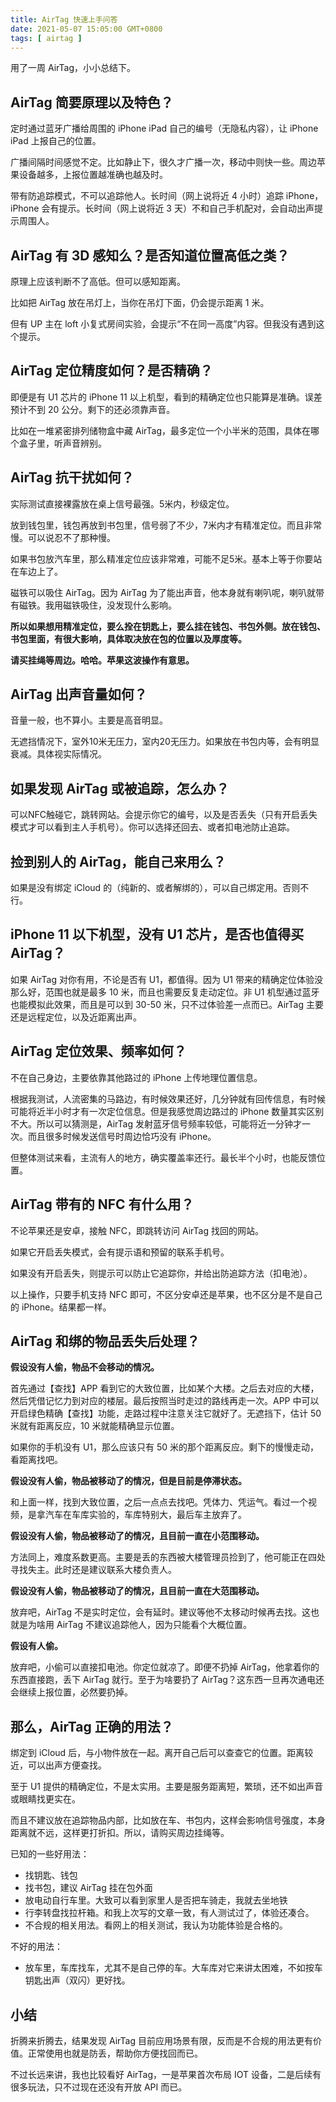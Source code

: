 ```yaml
---
title: AirTag 快速上手问答
date: 2021-05-07 15:05:00 GMT+0800
tags: [ airtag ]
---
```


用了一周 AirTag，小小总结下。

<!-- truncate -->

## AirTag 简要原理以及特色？

定时通过蓝牙广播给周围的 iPhone iPad 自己的编号（无隐私内容），让 iPhone iPad 上报自己的位置。

广播间隔时间感觉不定。比如静止下，很久才广播一次，移动中则快一些。周边苹果设备越多，上报位置越准确也越及时。

带有防追踪模式，不可以追踪他人。长时间（网上说将近 4 小时）追踪 iPhone，iPhone 会有提示。长时间（网上说将近 3 天）不和自己手机配对，会自动出声提示周围人。

## AirTag 有 3D 感知么？是否知道位置高低之类？

原理上应该判断不了高低。但可以感知距离。

比如把 AirTag 放在吊灯上，当你在吊灯下面，仍会提示距离 1 米。

但有 UP 主在 loft 小复式房间实验，会提示“不在同一高度”内容。但我没有遇到这个提示。

## AirTag 定位精度如何？是否精确？

即便是有 U1 芯片的 iPhone 11 以上机型，看到的精确定位也只能算是准确。误差预计不到 20 公分。剩下的还必须靠声音。

比如在一堆紧密排列储物盒中藏 AirTag，最多定位一个小半米的范围，具体在哪个盒子里，听声音辨别。

## AirTag 抗干扰如何？

实际测试直接裸露放在桌上信号最强。5米内，秒级定位。

放到钱包里，钱包再放到书包里，信号弱了不少，7米内才有精准定位。而且非常慢。可以说忍不了那种慢。

如果书包放汽车里，那么精准定位应该非常难，可能不足5米。基本上等于你要站在车边上了。

磁铁可以吸住 AirTag。因为 AirTag 为了能出声音，他本身就有喇叭呢，喇叭就带有磁铁。我用磁铁吸住，没发现什么影响。

**所以如果想用精准定位，要么拴在钥匙上，要么挂在钱包、书包外侧。放在钱包、书包里面，有很大影响，具体取决放在包的位置以及厚度等。**

**请买挂绳等周边。哈哈。苹果这波操作有意思。**

## AirTag 出声音量如何？

音量一般，也不算小。主要是高音明显。

无遮挡情况下，室外10米无压力，室内20无压力。如果放在书包内等，会有明显衰减。具体视实际情况。

## 如果发现 AirTag 或被追踪，怎么办？

可以NFC触碰它，跳转网站。会提示你它的编号，以及是否丢失（只有开启丢失模式才可以看到主人手机号）。你可以选择还回去、或者扣电池防止追踪。

## 捡到别人的 AirTag，能自己来用么？

如果是没有绑定 iCloud 的（纯新的、或者解绑的），可以自己绑定用。否则不行。

## iPhone 11 以下机型，没有 U1 芯片，是否也值得买 AirTag？

如果 AirTag 对你有用，不论是否有 U1，都值得。因为 U1 带来的精确定位体验没那么好，范围也就是最多 10 米，而且也需要反复走动定位。非 U1 机型通过蓝牙也能模拟此效果，而且是可以到 30-50 米，只不过体验差一点而已。AirTag 主要还是远程定位，以及近距离出声。

## AirTag 定位效果、频率如何？

不在自己身边，主要依靠其他路过的 iPhone 上传地理位置信息。

根据我测试，人流密集的马路边，有时候效果还好，几分钟就有回传信息，有时候可能将近半小时才有一次定位信息。但是我感觉周边路过的 iPhone 数量其实区别不大。所以可以猜测是，AirTag 发射蓝牙信号频率较低，可能将近一分钟才一次。而且很多时候发送信号时周边恰巧没有 iPhone。

但整体测试来看，主流有人的地方，确实覆盖率还行。最长半个小时，也能反馈位置。

## AirTag 带有的 NFC 有什么用？

不论苹果还是安卓，接触 NFC，即跳转访问 AirTag 找回的网站。

如果它开启丢失模式，会有提示语和预留的联系手机号。

如果没有开启丢失，则提示可以防止它追踪你，并给出防追踪方法（扣电池）。

以上操作，只要手机支持 NFC 即可，不区分安卓还是苹果，也不区分是不是自己的 iPhone。结果都一样。

## AirTag 和绑的物品丢失后处理？

**假设没有人偷，物品不会移动的情况。**

首先通过【查找】APP 看到它的大致位置，比如某个大楼。之后去对应的大楼，然后凭借记忆力到对应的楼层。最后按照当时走过的路线再走一次。APP 中可以开启绿色精确【查找】功能，走路过程中注意关注它就好了。无遮挡下，估计 50 米就有距离反应，10 米就能精确显示位置。

如果你的手机没有 U1，那么应该只有 50 米的那个距离反应。剩下的慢慢走动，看距离找吧。

**假设没有人偷，物品被移动了的情况，但是目前是停滞状态。**

和上面一样，找到大致位置，之后一点点去找吧。凭体力、凭运气。看过一个视频，是拿汽车在车库实验的，车库特别大，最后车主放弃了。

**假设没有人偷，物品被移动了的情况，且目前一直在小范围移动。**

方法同上，难度系数更高。主要是丢的东西被大楼管理员捡到了，他可能正在四处寻找失主。此时还是建议联系大楼负责人。

**假设没有人偷，物品被移动了的情况，且目前一直在大范围移动。**

放弃吧，AirTag 不是实时定位，会有延时。建议等他不太移动时候再去找。这也就是为啥用 AirTag 不建议追踪他人，因为只能看个大概位置。

**假设有人偷。**

放弃吧，小偷可以直接扣电池。你定位就凉了。即便不扔掉 AirTag，他拿着你的东西直接跑，丢下 AirTag 就行。至于为啥要扔了 AirTag？这东西一旦再次通电还会继续上报位置，必然要扔掉。

## 那么，AirTag 正确的用法？

绑定到 iCloud 后，与小物件放在一起。离开自己后可以查查它的位置。距离较近，可以出声方便查找。

至于 U1 提供的精确定位，不是太实用。主要是服务距离短，繁琐，还不如出声音或眼睛找更实在。

而且不建议放在追踪物品内部，比如放在车、书包内，这样会影响信号强度，本身距离就不远，这样更打折扣。所以，请购买周边挂绳等。

已知的一些好用法：

* 找钥匙、钱包
* 找书包，建议 AirTag 挂在包外面
* 放电动自行车里。大致可以看到家里人是否把车骑走，我就去坐地铁
* 行李转盘找拉杆箱。和我上次写的文章一致，有人测试过了，体验还凑合。
* 不合规的相关用法。看网上的相关测试，我认为功能体验是合格的。

不好的用法：

* 放车里，车库找车，尤其不是自己停的车。大车库对它来讲太困难，不如按车钥匙出声（双闪）更好找。

## 小结

折腾来折腾去，结果发现 AirTag 目前应用场景有限，反而是不合规的用法更有价值。正常使用也就是防丢，帮助你方便找回而已。

不过长远来讲，我也比较看好 AirTag，一是苹果首次布局 IOT 设备，二是后续有很多玩法，只不过现在还没有开放 API 而已。
